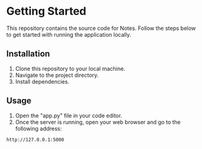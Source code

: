 # Getting Started

This repository contains the source code for Notes. Follow the steps below to get started with running the application locally.

## Installation

1. Clone this repository to your local machine.
2. Navigate to the project directory.
3. Install dependencies.

## Usage

1. Open the "app.py" file in your code editor.
2. Once the server is running, open your web browser and go to the following address:
```
http://127.0.0.1:5000
```
